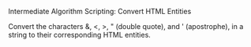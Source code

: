 Intermediate Algorithm Scripting: Convert HTML Entities

Convert the characters &, <, >, " (double quote), and ' (apostrophe), in a string to their corresponding HTML entities.
